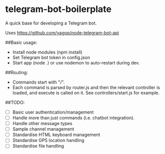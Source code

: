 # telegram-bot-boilerplate
A quick base for developing a Telegram bot.

Uses https://github.com/yagop/node-telegram-bot-api

##Basic usage:
 - Install node modules (npm install)
 - Set Telegram bot token in config.json
 - Start app (node .) or use nodemon to auto-restart during dev.

##Routing:
 - Commands start with "/". 
 - Each command is parsed by router.js and then the relevant controller is loaded, and execute is called on it. See controllers/start.js for example.

##TODO:
 - [ ] Basic user authentication/management
 - [ ] Handle more than just commands (i.e. chatbot integration).
 - [ ] Handle other message types
 - [ ] Sample channel management
 - [ ] Standardise HTML keyboard management
 - [ ] Standardise GPS location handling
 - [ ] Standardise file handling

